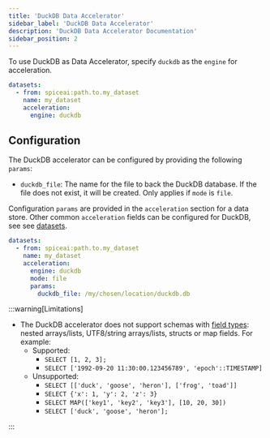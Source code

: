 ```yaml
---
title: 'DuckDB Data Accelerator'
sidebar_label: 'DuckDB Data Accelerator'
description: 'DuckDB Data Accelerator Documentation'
sidebar_position: 2
---
```


To use DuckDB as Data Accelerator, specify `duckdb` as the `engine` for acceleration.

```yaml
datasets:
  - from: spiceai:path.to.my_dataset
    name: my_dataset
    acceleration:
      engine: duckdb
```

## Configuration

The DuckDB accelerator can be configured by providing the following `params`:

- `duckdb_file`: The name for the file to back the DuckDB database. If the file does not exist, it will be created. Only applies if `mode` is `file`.

Configuration `params` are provided in the `acceleration` section for a data store. Other common `acceleration` fields can be configured for DuckDB, see see [datasets](/reference/spicepod/datasets.md).

```yaml
datasets:
  - from: spiceai:path.to.my_dataset
    name: my_dataset
    acceleration:
      engine: duckdb
      mode: file
      params:
        duckdb_file: /my/chosen/location/duckdb.db
```

:::warning[Limitations]

- The DuckDB accelerator does not support schemas with [field types](https://duckdb.org/docs/sql/data_types/overview): nested arrays/lists, UTF8/string arrays/lists, structs or map fields. For example:
  - Supported:
    - `SELECT [1, 2, 3];`
    - `SELECT ['1992-09-20 11:30:00.123456789', 'epoch'::TIMESTAMP]`
  - Unsupported:
    - `SELECT [['duck', 'goose', 'heron'], ['frog', 'toad']]`
    - `SELECT {'x': 1, 'y': 2, 'z': 3}`
    - `SELECT MAP(['key1', 'key2', 'key3'], [10, 20, 30])`
    - `SELECT ['duck', 'goose', 'heron'];`

:::
